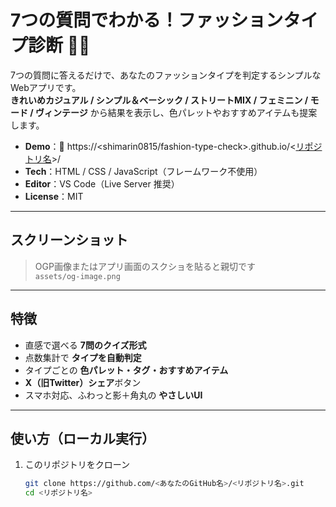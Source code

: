 # 7つの質問でわかる！ファッションタイプ診断 👗✨

7つの質問に答えるだけで、あなたのファッションタイプを判定するシンプルなWebアプリです。  
**きれいめカジュアル / シンプル＆ベーシック / ストリートMIX / フェミニン / モード / ヴィンテージ** から結果を表示し、色パレットやおすすめアイテムも提案します。

- **Demo**：🔗 https://<shimarin0815/fashion-type-check>.github.io/<[リポジトリ名](https://github.com/shimarin0815/shimarin0815-fashion-type-check)>/
- **Tech**：HTML / CSS / JavaScript（フレームワーク不使用）
- **Editor**：VS Code（Live Server 推奨）
- **License**：MIT

---

## スクリーンショット
> OGP画像またはアプリ画面のスクショを貼ると親切です  
> `assets/og-image.png`

---

## 特徴
- 直感で選べる **7問のクイズ形式**
- 点数集計で **タイプを自動判定**
- タイプごとの **色パレット・タグ・おすすめアイテム**
- **X（旧Twitter）シェア**ボタン
- スマホ対応、ふわっと影＋角丸の **やさしいUI**

---

## 使い方（ローカル実行）

1. このリポジトリをクローン
   ```bash
   git clone https://github.com/<あなたのGitHub名>/<リポジトリ名>.git
   cd <リポジトリ名>
